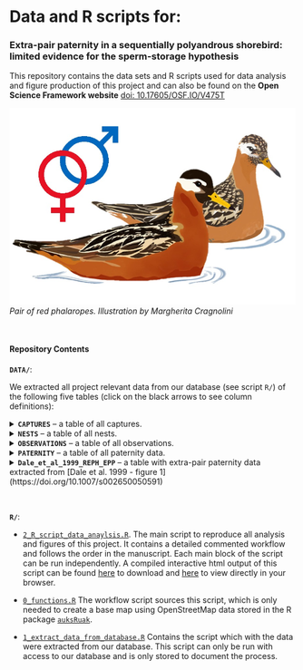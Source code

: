 # **Data and R scripts for:**

### Extra-pair paternity in a sequentially polyandrous shorebird: limited evidence for the sperm-storage hypothesis

This repository contains the data sets and R scripts used for data analysis and figure production of this project and can also be found on the **Open Science Framework website** [doi: 10.17605/OSF.IO/V475T](https://osf.io/v475t/)

![REPH](./DATA/ILLUSTRATIONS/reph_pair.jpg)  
*Pair of red phalaropes. Illustration by Margherita Cragnolini*

<p>&nbsp;</p>

#### **Repository Contents**


**`DATA/`**:

We extracted all project relevant data from our database (see script `R/`) of the following five tables (click on 
the black arrows to see column definitions):

<details>
  <summary> <b><code>CAPTURES</code></b> – a table of all captures.</summary>
  
  Columns are defined as:

  1.	`external`: 
  2.	`data_type`: 
  3.	`year_`: 
  4.	`ID`:
  5.	`UL`: 
  6.	`UR`: 
  7.	`LL`: 
  8.	`LR`: 
  9.	`sex`:
  10. `lat`:
  11. `lon`:
  12. `caught_time`:  
  13. `dead`:  

</details>


<details>
  <summary> <b><code>NESTS</code></b> – a table of all nests.</summary>
  
  Columns are defined as:

  1.	`external`: 
  2.	`data_type`: 
  3.	`year_`: 
  4.	`nestID`:
  5.	`male_id`: 
  6.	`female_id`: 
  7.	`male_assigned`: 
  8.	`female_assigned`: 
  9.	`found_datetime`:
  10. `clutch_size`:
  11. `collected_datetime`:
  12. `initiation`:  
  13. `initiation_method`:  
  14. `est_hatching_datetime`:  
  15. `hatching_datetime`:  
  16. `chicks_back`:  
  17. `last_checked_datetime`:    
  18. `nest_state`:      
  19. `nest_state_date`:      
  20. `lat`:      
  21. `lon`:      
  22. `parentage`:      
  23. `anyEPY`:      
  24. `N_parentage`:    
  25. `N_EPY`:    
  26. `female_clutch`:    
  27. `N_female_clutch`:    
  28. `polyandrous`:    
  29. `polyandry_study_site`:    
  30. `male_clutch`:    
  31. `N_male_clutch`:      
  32. `renesting_male`:      
  33. `renesting_study_site`:  
</details>


<details>
  <summary> <b><code>OBSERVATIONS</code></b> – a table of all observations.</summary>
  
  Columns are defined as:

  1.	`year_`: 
  2.	`datetime_`: 
  3.	`obs_id`: 
  4.	`ID1`:
  5.	`ID2`: 
  6.	`ID1sex`: 
  7.	`ID2sex`: 
  8.	`ID1copAS`: 
  9.	`ID2copAS`:
  10. `same_sex`:
  11. `ID1_1st_partner`:
  12. `ID1_2nd_partner`:  
  13. `diff_obs_1st_initiation`:  
  14. `diff_obs_2nd_initiation`:  
  15. `seen_with_other_than_1st_partner`:  
  16. `seen_with_other_than_2nd_partner`:  
  17. `copAS_not_1st_partner`:    
  18. `copAS_not_2nd_partner`:      

</details>


<details>
  <summary> <b><code>PATERNITY</code></b> – a table of all paternity data.</summary>
  
  Columns are defined as:

  1.	`year_`: 
  2.	`nestID`: 
  3.	`IDchick`: 
  4.	`IDmother`:
  5.	`IDfather`: 
  6.	`EPY`: 
  7.	`fate`: 
  8.	`undeveloped`: 
  9.	`comment`: 

</details>


<details>
  <summary> <b><code>Dale_et_al_1999_REPH_EPP</code></b> – a table with extra-pair paternity data extracted
  from [Dale et al. 1999 - figure 1](https://doi.org/10.1007/s002650050591) </summary>
  
  Columns are defined as:

  1.	`year_`: year
  2.	`nestID`: unique nest number
  3.	`initiation_doy`: day of the year the first egg was laid
  4.	`anyEPY`: nest with extra-pair young = 1 or without = 0

</details>

<p>&nbsp;</p>

**`R/`**:

  - [`2_R_script_data_anaylsis.R`](https://github.com/krietsch/REPH_PATERNITY/blob/master/R/2_R_script_data_anaylsis.R). 
  The main script to reproduce all analysis and figures of this project. It contains a detailed commented workflow and 
  follows the order in the manuscript. Each main block of the script can be run independently. A compiled interactive 
  html output of this script can be found
  [here](https://github.com/krietsch/REPH_PATERNITY/blob/master/R/2_R_script_data_anaylsis.html) to download and 
  [here](https://github.com/krietsch/REPH_PATERNITY/blob/master/R/2_R_script_data_anaylsis.html) to view directly 
  in your browser.  
  
  - [`0_functions.R`](https://github.com/krietsch/REPH_PATERNITY/blob/master/R/0_functions.R) The workflow script 
  sources this script, which is only needed to create a base map using OpenStreetMap data stored in the R package 
  [`auksRuak`](https://github.com/krietsch/auksRuak). 
  
  - [`1_extract_data_from_database.R`](https://github.com/krietsch/REPH_PATERNITY/blob/master/R/1_extract_data_from_database.R) 
  Contains the script which with the data were extracted from our database. This script can only be run with access 
  to our database and is only stored to document the process. 
  
  
  
  
  
  
  
  

